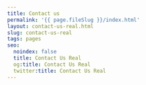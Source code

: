 ```yaml
---
title: Contact us
permalink: '{{ page.fileSlug }}/index.html'
layout: contact-us-real.html
slug: contact-us-real
tags: pages
seo:
  noindex: false
  title: Contact Us Real
  og:title: Contact Us Real
  twitter:title: Contact Us Real
---
```



